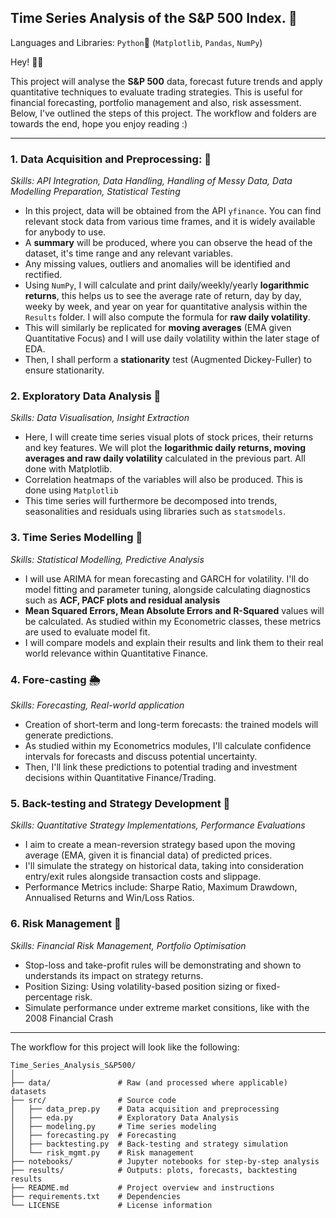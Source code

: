 ## Time Series Analysis of the S&P 500 Index. 🎃

Languages and Libraries: `Python`🐍 (`Matplotlib`, `Pandas`, `NumPy`) 

Hey! 👋🏾 

This project will analyse the **S&P 500** data, forecast future trends and apply quantitative techniques to evaluate trading strategies.
This is useful for financial forecasting, portfolio management and also, risk assessment.
Below, I've outlined the steps of this project. The workflow and folders are towards the end, hope you enjoy reading :)


---

### 1. Data Acquisition and Preprocessing: 🤏
*Skills: API Integration, Data Handling, Handling of Messy Data, Data Modelling Preparation, Statistical Testing*

- In this project, data will be obtained from the API `yfinance`. You can find relevant stock data from various time frames, and it is widely available for anybody to use.
- A **summary** will be produced, where you can observe the head of the dataset, it's time range and any relevant variables.
- Any missing values, outliers and anomalies will be identified and rectified. 
- Using `NumPy`, I will calculate and print daily/weekly/yearly **logarithmic returns**, this helps us to see the average rate of return, day by day, weeky by week, and year on year for quantitative analysis within the `Results` folder. I will also compute the formula for **raw daily volatility**.
- This will similarly be replicated for **moving averages** (EMA given Quantitative Focus) and I will use daily volatility within the later stage of EDA.
- Then, I shall perform a **stationarity** test (Augmented Dickey-Fuller) to ensure stationarity.

### 2. Exploratory Data Analysis 👀
*Skills: Data Visualisation, Insight Extraction*

- Here, I will create time series visual plots of stock prices, their returns and key features. We will plot the **logarithmic daily returns, moving averages and raw daily volatility** calculated in the previous part. All done with Matplotlib.
- Correlation heatmaps of the variables will also be produced. This is done using `Matplotlib`
- This time series will furthermore be decomposed into trends, seasonalities and residuals using libraries such as `statsmodels`.


### 3. Time Series Modelling 🎯
*Skills: Statistical Modelling, Predictive Analysis*

- I will use ARIMA for mean forecasting and GARCH for volatility. I'll do model fitting and parameter tuning, alongside calculating diagnostics such as **ACF, PACF plots and residual analysis**
- **Mean Squared Errors, Mean Absolute Errors and R-Squared** values will be calculated. As studied within my Econometric classes, these metrics are used to evaluate model fit.
- I will compare models and explain their results and link them to their real world relevance within Quantitative Finance.

### 4. Fore-casting 🌦
*Skills: Forecasting, Real-world application*

- Creation of short-term and long-term forecasts: the trained models will generate predictions.
- As studied within my Econometrics modules, I'll calculate confidence intervals for forecasts and discuss potential uncertainty.
- Then, I'll link these predictions to potential trading and investment decisions within Quantitative Finance/Trading.

### 5. Back-testing and Strategy Development 🔁
*Skills: Quantitative Strategy Implementations, Performance Evaluations*

- I aim to create a mean-reversion strategy based upon the moving average (EMA, given it is financial data) of predicted prices.
- I'll simulate the strategy on historical data, taking into consideration entry/exit rules alongside transaction costs and slippage.
- Performance Metrics include: Sharpe Ratio, Maximum Drawdown, Annualised Returns and Win/Loss Ratios.

### 6. Risk Management 🧐
*Skills: Financial Risk Management, Portfolio Optimisation*

- Stop-loss and take-profit rules will be demonstrating and shown to understands its impact on strategy returns.
- Position Sizing: Using volatility-based position sizing or fixed-percentage risk.
- Simulate performance under extreme market consitions, like with the 2008 Financial Crash

---

The workflow for this project will look like the following:
```
Time_Series_Analysis_S&P500/
│
├── data/               # Raw (and processed where applicable) datasets
├── src/                # Source code
│   ├── data_prep.py    # Data acquisition and preprocessing
│   ├── eda.py          # Exploratory Data Analysis
│   ├── modeling.py     # Time series modeling
│   ├── forecasting.py  # Forecasting
│   ├── backtesting.py  # Back-testing and strategy simulation
│   └── risk_mgmt.py    # Risk management
├── notebooks/          # Jupyter notebooks for step-by-step analysis
├── results/            # Outputs: plots, forecasts, backtesting results
├── README.md           # Project overview and instructions
├── requirements.txt    # Dependencies
└── LICENSE             # License information

```
